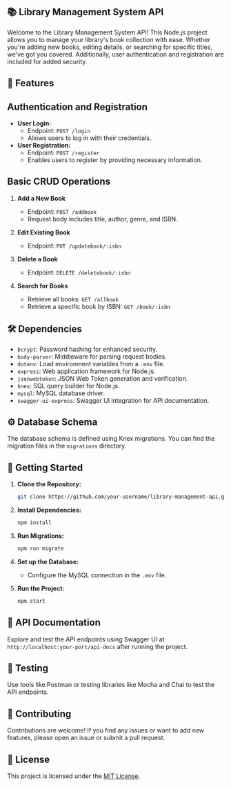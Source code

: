
## 📚 Library Management System API

Welcome to the Library Management System API! This Node.js project allows you to manage your library's book collection with ease. Whether you're adding new books, editing details, or searching for specific titles, we've got you covered. Additionally, user authentication and registration are included for added security.

## 🚀 Features

## Authentication and Registration

- **User Login:**
  - Endpoint: `POST /login`
  - Allows users to log in with their credentials.
- **User Registration:**
  - Endpoint: `POST /register`
  - Enables users to register by providing necessary information.

## Basic CRUD Operations

1. **Add a New Book**
   - Endpoint: `POST /addbook`
   - Request body includes title, author, genre, and ISBN.

2. **Edit Existing Book**
   - Endpoint: `PUT /updatebook/:isbn`

3. **Delete a Book**
   - Endpoint: `DELETE /deletebook/:isbn`

4. **Search for Books**
   - Retrieve all books: `GET /allbook`
   - Retrieve a specific book by ISBN: `GET /book/:isbn`

## 🛠️ Dependencies

- `bcrypt`: Password hashing for enhanced security.
- `body-parser`: Middleware for parsing request bodies.
- `dotenv`: Load environment variables from a `.env` file.
- `express`: Web application framework for Node.js.
- `jsonwebtoken`: JSON Web Token generation and verification.
- `knex`: SQL query builder for Node.js.
- `mysql`: MySQL database driver.
- `swagger-ui-express`: Swagger UI integration for API documentation.

## ⚙️ Database Schema

The database schema is defined using Knex migrations. You can find the migration files in the `migrations` directory.

## 🚦 Getting Started

1. **Clone the Repository:**
   ```bash
   git clone https://github.com/your-username/library-management-api.git](https://github.com/devsathwara/rest-api-library.git
   ```

2. **Install Dependencies:**
   ```bash
   npm install
   ```

3. **Run Migrations:**
   ```bash
   npm run migrate
   ```

4. **Set up the Database:**
   - Configure the MySQL connection in the `.env` file.

5. **Run the Project:**
   ```bash
   npm start
   ```

## 📖 API Documentation

Explore and test the API endpoints using Swagger UI at `http://localhost:your-port/api-docs` after running the project.

## 🧪 Testing

Use tools like Postman or testing libraries like Mocha and Chai to test the API endpoints.

## 🤝 Contributing

Contributions are welcome! If you find any issues or want to add new features, please open an issue or submit a pull request.

## 📄 License

This project is licensed under the [MIT License](LICENSE).
